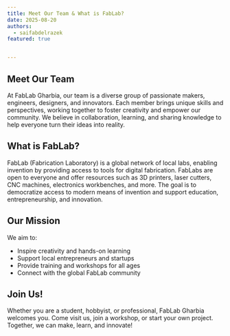 ```yaml
---
title: Meet Our Team & What is FabLab?
date: 2025-08-20
authors:
  - saifabdelrazek
featured: true


---
```


## Meet Our Team

At FabLab Gharbia, our team is a diverse group of passionate makers, engineers, designers, and innovators. Each member brings unique skills and perspectives, working together to foster creativity and empower our community. We believe in collaboration, learning, and sharing knowledge to help everyone turn their ideas into reality.

## What is FabLab?

FabLab (Fabrication Laboratory) is a global network of local labs, enabling invention by providing access to tools for digital fabrication. FabLabs are open to everyone and offer resources such as 3D printers, laser cutters, CNC machines, electronics workbenches, and more. The goal is to democratize access to modern means of invention and support education, entrepreneurship, and innovation.

## Our Mission

We aim to:

- Inspire creativity and hands-on learning
- Support local entrepreneurs and startups
- Provide training and workshops for all ages
- Connect with the global FabLab community

## Join Us!

Whether you are a student, hobbyist, or professional, FabLab Gharbia welcomes you. Come visit us, join a workshop, or start your own project. Together, we can make, learn, and innovate!